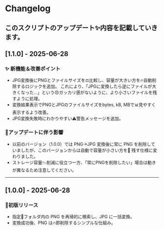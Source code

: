 # Changelog

このスクリプトのアップデート✨内容を記載していきます。
---

## [1.1.0] - 2025-06-28
### ✨ 新機能＆改善ポイント
- JPG変換後にPNGとファイルサイズを⚖️比較し、容量が大きい方を🔥自動削除するロジックを追加。
  これにより、「JPGに変換したら逆にファイルが大きくなった…」という😞ガッカリ感がないように、より小さいファイルを残すように処理。
- 変換結果表示でPNGとJPGのファイルサイズをbytes, kB, MBで📊見やすく表示するよう改善。
- JPG変換失敗時にわかりやすい⚠️警告メッセージを追加。

### 🤔アップデートに伴う影響
- 以前のバージョン（1.0.0）では PNG→JPG 変換後に常に PNG を削除していましたが、このバージョンからは自動で容量が小さい方を💾 残す仕様に変わりました。
- ストレージ容量📉削減に役立つ一方、「常にPNGを削除したい」場合は動きが異なるため注意してください。

---

## [1.0.0] - 2025-06-28
### 🎉初版リリース
- 指定📂フォルダ内の PNG を再帰的に検索し、JPG に一括変換。
- 変換成功後、PNG は🔥即削除するシンプルな仕組み。
